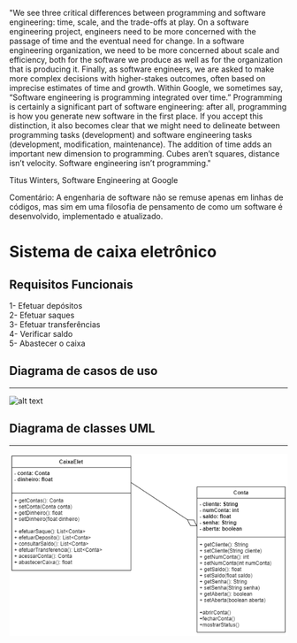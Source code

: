 
"We see three critical differences between programming and software engineering: time, scale, and the trade-offs at play. On a software engineering project, engineers need to be more concerned with the passage of time and the eventual need for change. In a software engineering organization, we need to be more concerned about scale and efficiency, both for the software we produce as well as for the organization that is producing it. Finally, as software engineers, we are asked to make more complex decisions with higher-stakes outcomes, often based on imprecise estimates of time and growth. Within Google, we sometimes say, “Software engineering is programming integrated over time.” Programming is certainly a significant part of software engineering: after all, programming is how you generate new software in the first place. If you accept this distinction, it also becomes clear that we might need to delineate between programming tasks (development) and software engineering tasks (development, modification, maintenance). The addition of time adds an important new dimension to programming. Cubes aren’t squares, distance isn’t velocity. Software engineering isn’t programming."

Titus Winters, Software Engineering at Google

Comentário:
A engenharia de software não se remuse apenas em linhas de códigos, mas sim em uma filosofia de pensamento de como um software é desenvolvido, implementado e atualizado.

# Sistema de caixa eletrônico
## Requisitos Funcionais<br>
1- Efetuar depósitos<br>
2- Efetuar saques<br>
3- Efetuar transferências<br>
4- Verificar saldo<br>
5- Abastecer o caixa

## Diagrama de casos de uso<br>
------------------------------------------------------------------------------------------------------------------------------------------------------------------------
![alt text](https://github.com/CarlosTorres2305/Bertoti/blob/main/Engenharia%20de%20software/umlContaBanc%C3%A1ria3.jpg)

## Diagrama de classes UML<br>
------------------------------------------------------------------------------------------------------------------------------------------------------------------------
![alt text](https://github.com/CarlosTorres2305/Bertoti/blob/main/Engenharia%20de%20software/classes2.1.drawio.png)
